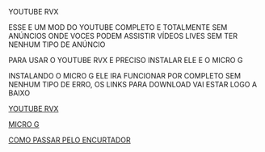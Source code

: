 YOUTUBE RVX 

ESSE E UM MOD DO YOUTUBE COMPLETO E TOTALMENTE SEM ANÚNCIOS ONDE VOCES PODEM ASSISTIR VÍDEOS LIVES SEM TER NENHUM TIPO DE ANÚNCIO 

PARA USAR O YOUTUBE RVX E PRECISO INSTALAR ELE E O MICRO G 

INSTALANDO O MICRO G ELE IRA FUNCIONAR POR COMPLETO SEM NENHUM TIPO DE ERRO, OS LINKS PARA DOWNLOAD VAI ESTAR LOGO A BAIXO

<a href="https://seulink.digital/nGszVm" target="_blank" rel="noopener noreferrer">YOUTUBE RVX</a>


<a href="https://seulink.digital/umYmg" target="_blank" rel="noopener noreferrer">MICRO G</a>

<a href="https://whatsapp.com/channel/0029VaFchLYIt5s3b3b4qY0Z/100" target="_blank" rel="noopener noreferrer">COMO PASSAR PELO ENCURTADOR</a>